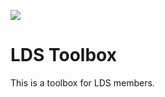 ![](http://f.cl.ly/items/391y4708420P0H001k1G/meteoric.png)

# LDS Toolbox

This is a toolbox for LDS members.
